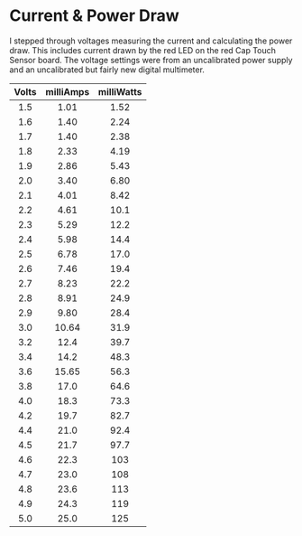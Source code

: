 # Current & Power Draw

I stepped through voltages measuring the current and calculating the power draw. This includes current drawn by  the red LED on the red Cap Touch Sensor board. The voltage settings were from an uncalibrated power supply and an uncalibrated but fairly new digital multimeter.

| **Volts** | **milliAmps** | **milliWatts** |
| :-------: | :-----------: | :------------: |
|    1.5    |     1.01      |      1.52      |
|    1.6    |     1.40      |      2.24      |
|    1.7    |     1.40      |      2.38      |
|    1.8    |     2.33      |      4.19      |
|    1.9    |     2.86      |      5.43      |
|    2.0    |     3.40      |      6.80      |
|    2.1    |     4.01      |      8.42      |
|    2.2    |     4.61      |      10.1      |
|    2.3    |     5.29      |      12.2      |
|    2.4    |     5.98      |      14.4      |
|    2.5    |     6.78      |      17.0      |
|    2.6    |     7.46      |      19.4      |
|    2.7    |     8.23      |      22.2      |
|    2.8    |     8.91      |      24.9      |
|    2.9    |     9.80      |      28.4      |
|    3.0    |     10.64     |      31.9      |
|    3.2    |     12.4      |      39.7      |
|    3.4    |     14.2      |      48.3      |
|    3.6    |     15.65     |      56.3      |
|    3.8    |     17.0      |      64.6      |
|    4.0    |     18.3      |      73.3      |
|    4.2    |     19.7      |      82.7      |
|    4.4    |     21.0      |      92.4      |
|    4.5    |     21.7      |      97.7      |
|    4.6    |     22.3      |      103       |
|    4.7    |     23.0      |      108       |
|    4.8    |     23.6      |      113       |
|    4.9    |     24.3      |      119       |
|    5.0    |     25.0      |      125       |